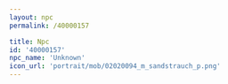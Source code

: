 ```yaml
---
layout: npc
permalink: /40000157

title: Npc
id: '40000157'
npc_name: 'Unknown'
icon_url: 'portrait/mob/02020094_m_sandstrauch_p.png'
---
```


